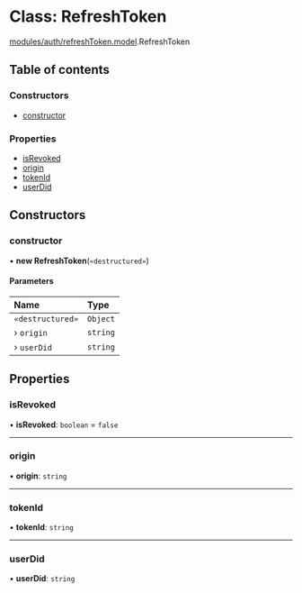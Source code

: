 # Class: RefreshToken

[modules/auth/refreshToken.model](../modules/modules_auth_refreshToken_model.md).RefreshToken

## Table of contents

### Constructors

- [constructor](modules_auth_refreshToken_model.RefreshToken.md#constructor)

### Properties

- [isRevoked](modules_auth_refreshToken_model.RefreshToken.md#isrevoked)
- [origin](modules_auth_refreshToken_model.RefreshToken.md#origin)
- [tokenId](modules_auth_refreshToken_model.RefreshToken.md#tokenid)
- [userDid](modules_auth_refreshToken_model.RefreshToken.md#userdid)

## Constructors

### constructor

• **new RefreshToken**(`«destructured»`)

#### Parameters

| Name | Type |
| :------ | :------ |
| `«destructured»` | `Object` |
| › `origin` | `string` |
| › `userDid` | `string` |

## Properties

### isRevoked

• **isRevoked**: `boolean` = `false`

___

### origin

• **origin**: `string`

___

### tokenId

• **tokenId**: `string`

___

### userDid

• **userDid**: `string`
